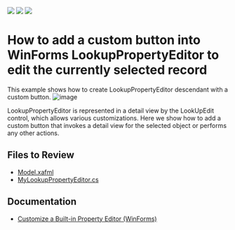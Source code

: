 <!-- default badges list -->
![](https://img.shields.io/endpoint?url=https://codecentral.devexpress.com/api/v1/VersionRange/128587367/22.2.6%2B)
[![](https://img.shields.io/badge/Open_in_DevExpress_Support_Center-FF7200?style=flat-square&logo=DevExpress&logoColor=white)](https://supportcenter.devexpress.com/ticket/details/E774)
[![](https://img.shields.io/badge/📖_How_to_use_DevExpress_Examples-e9f6fc?style=flat-square)](https://docs.devexpress.com/GeneralInformation/403183)
<!-- default badges end -->


# How to add a custom button into WinForms LookupPropertyEditor to edit the currently selected record

This example shows how to create LookupPropertyEditor descendant with a custom button.
![image](https://github.com/DevExpress-Examples/XAF_how-to-add-a-custom-button-into-lookuppropertyeditor-to-edit-the-currently-selected-record-e774/assets/14300209/af3ac121-79d7-403d-9072-4e151cffd573)


LookupPropertyEditor is represented in a detail view by the LookUpEdit control, which allows various customizations. Here we show how to add a custom button that invokes a detail view for the selected object or performs any other actions.
  
## Files to Review

- [Model.xafml](CS/EFCore/LookUpButtonEF/LookUpButtonEF.Win/Model.xafml) 
- [MyLookupPropertyEditor.cs](CS/EFCore/LookUpButtonEF/LookUpButtonEF.Win/Editors/MyLookupPropertyEditor.cs)


## Documentation

- [Customize a Built-in Property Editor (WinForms)](https://docs.devexpress.com/eXpressAppFramework/113104/ui-construction/view-items-and-property-editors/property-editors/customize-a-built-in-property-editor-winforms)
